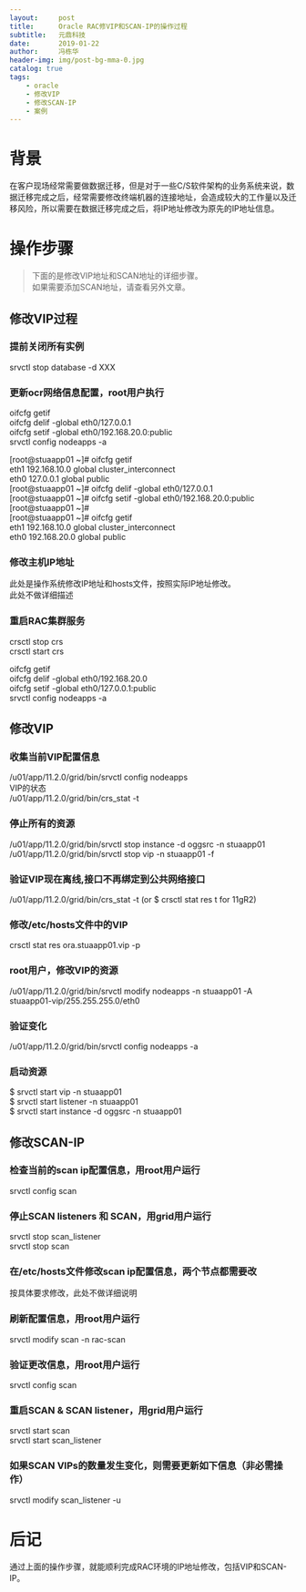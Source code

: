 ```yaml
---
layout:     post
title:      Oracle RAC修VIP和SCAN-IP的操作过程
subtitle:   元鼎科技
date:       2019-01-22
author:     冯栋华
header-img: img/post-bg-mma-0.jpg
catalog: true
tags:
    - oracle
    - 修改VIP
    - 修改SCAN-IP
    - 案例
---
```



# 背景
在客户现场经常需要做数据迁移，但是对于一些C/S软件架构的业务系统来说，数据迁移完成之后，经常需要修改终端机器的连接地址，会造成较大的工作量以及迁移风险，所以需要在数据迁移完成之后，将IP地址修改为原先的IP地址信息。

# 操作步骤
>下面的是修改VIP地址和SCAN地址的详细步骤。  
>如果需要添加SCAN地址，请查看另外文章。  
  
## 修改VIP过程
### 提前关闭所有实例
srvctl stop database -d XXX  
### 更新ocr网络信息配置，root用户执行
oifcfg getif  
oifcfg delif -global eth0/127.0.0.1  
oifcfg setif -global eth0/192.168.20.0:public  
srvctl config nodeapps -a  

[root@stuaapp01 ~]# oifcfg getif  
eth1  192.168.10.0  global  cluster_interconnect  
eth0  127.0.0.1  global  public   
[root@stuaapp01 ~]# oifcfg delif -global eth0/127.0.0.1  
[root@stuaapp01 ~]# oifcfg setif -global eth0/192.168.20.0:public 
[root@stuaapp01 ~]#   
[root@stuaapp01 ~]# oifcfg getif   
eth1  192.168.10.0  global  cluster_interconnect  
eth0  192.168.20.0  global  public  

### 修改主机IP地址
此处是操作系统修改IP地址和hosts文件，按照实际IP地址修改。    
此处不做详细描述    
### 重启RAC集群服务
crsctl stop crs  
crsctl start crs  

oifcfg getif  
oifcfg delif -global eth0/192.168.20.0  
oifcfg setif -global eth0/127.0.0.1:public  
srvctl config nodeapps -a  

## 修改VIP
### 收集当前VIP配置信息
/u01/app/11.2.0/grid/bin/srvctl config nodeapps  
VIP的状态  
/u01/app/11.2.0/grid/bin/crs_stat -t  
### 停止所有的资源
/u01/app/11.2.0/grid/bin/srvctl stop instance -d oggsrc -n stuaapp01  
/u01/app/11.2.0/grid/bin/srvctl stop vip -n stuaapp01 -f  
### 验证VIP现在离线,接口不再绑定到公共网络接口
/u01/app/11.2.0/grid/bin/crs_stat -t (or $ crsctl stat res t for 11gR2)  
### 修改/etc/hosts文件中的VIP
 crsctl stat res ora.stuaapp01.vip -p  
### root用户，修改VIP的资源
/u01/app/11.2.0/grid/bin/srvctl modify nodeapps -n stuaapp01 -A stuaapp01-vip/255.255.255.0/eth0  
### 验证变化
/u01/app/11.2.0/grid/bin/srvctl config nodeapps -a  
### 启动资源
$ srvctl start vip -n stuaapp01  
$ srvctl start listener -n stuaapp01  
$ srvctl start instance -d oggsrc -n stuaapp01   



## 修改SCAN-IP
### 检查当前的scan ip配置信息，用root用户运行
srvctl config scan  
### 停止SCAN listeners 和 SCAN，用grid用户运行
srvctl stop scan_listener  
srvctl stop scan  
### 在/etc/hosts文件修改scan ip配置信息，两个节点都需要改
按具体要求修改，此处不做详细说明  
### 刷新配置信息，用root用户运行
srvctl modify scan -n rac-scan  
### 验证更改信息，用root用户运行
srvctl config scan  
### 重启SCAN & SCAN listener，用grid用户运行 
srvctl start scan  
srvctl start scan_listener  
### 如果SCAN VIPs的数量发生变化，则需要更新如下信息（非必需操作）
srvctl modify scan_listener -u  


# 后记
通过上面的操作步骤，就能顺利完成RAC环境的IP地址修改，包括VIP和SCAN-IP。  